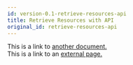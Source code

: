 ```yaml
---
id: version-0.1-retrieve-resources-api
title: Retrieve Resources with API
original_id: retrieve-resources-api
---
```


This is a link to [another document.](doc3.md)  
This is a link to an [external page.](http://www.example.com)
